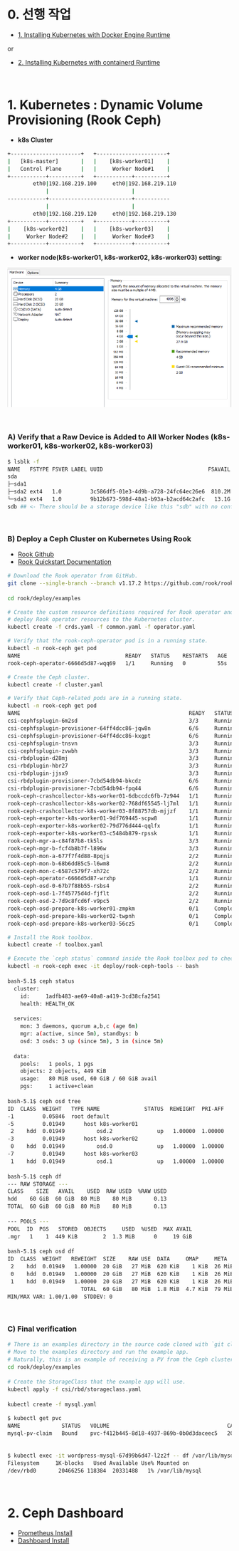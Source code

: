 # 0. 선행 작업

- [1. Installing Kubernetes with Docker Engine Runtime](https://github.com/revenge1005/k8s-cluster-setup/tree/main/Container%20runtime/01.%20Docker%20Engine)

or

- [2. Installing Kubernetes with containerd Runtime](https://github.com/revenge1005/k8s-cluster-setup/tree/main/Container%20runtime/02.%20containerd)

<br>

# 1. Kubernetes : Dynamic Volume Provisioning (Rook Ceph)

- **k8s Cluster**

```bash
+----------------------+   +----------------------+
|   [k8s-master]       |   |    [k8s-worker01]    |
|   Control Plane      |   |     Worker Node#1    |
+-----------+----------+   +-----------+----------+
        eth0|192.168.219.100     eth0|192.168.219.110
            |                          |
------------+--------------------------+-----------
            |                          |
        eth0|192.168.219.120     eth0|192.168.219.130
+-----------+----------+   +-----------+----------+
|    [k8s-worker02]    |   |    [k8s-worker03]    |
|     Worker Node#2    |   |     Worker Node#3    |
+-----------+----------+   +-----------+----------+
```

- **worker node(k8s-worker01, k8s-worker02, k8s-worker03) setting:**

![ceph_cpu_memory](https://github.com/revenge1005/k8s-cluster-setup/blob/main/05.%20Dynamic%20Volume%20Provisioning/05-04.%20rook_ceph/rook_ceph_cpu_memoy.PNG)

<BR>

### A) Verify that a Raw Device is Added to All Worker Nodes (k8s-worker01, k8s-worker02, k8s-worker03)

```bash
$ lsblk -f
NAME   FSTYPE FSVER LABEL UUID                                 FSAVAIL FSUSE% MOUNTPOINTS
sda
├─sda1
├─sda2 ext4   1.0         3c586df5-01e3-4d9b-a728-24fc64ec26e6  810.2M    10% /boot
└─sda3 ext4   1.0         9b12b673-598d-48a1-b93a-b2acd64c2afc   13.1G    24% /
sdb ## <- There should be a storage device like this "sdb" with no configurations set.
```

<BR>

### B) Deploy a Ceph Cluster on Kubernetes Using Rook

- [Rook Github](https://github.com/rook/rook?tab=readme-ov-file)
- [Rook Quickstart Documentation](https://rook.github.io/docs/rook/latest-release/Getting-Started/quickstart/)

```bash
# Download the Rook operator from GitHub.
git clone --single-branch --branch v1.17.2 https://github.com/rook/rook.git
 
cd rook/deploy/examples 
```

```bash
# Create the custom resource definitions required for Rook operator and 
# deploy Rook operator resources to the Kubernetes cluster.
kubectl create -f crds.yaml -f common.yaml -f operator.yaml
```

```bash
# Verify that the rook-ceph-operator pod is in a running state.
kubectl -n rook-ceph get pod
NAME                                 READY   STATUS    RESTARTS   AGE
rook-ceph-operator-6666d5d87-wqq69   1/1     Running   0          55s
```

```bash
# Create the Ceph cluster.
kubectl create -f cluster.yaml
```

```bash
# Verify that Ceph-related pods are in a running state.
kubectl -n rook-ceph get pod
NAME                                                     READY   STATUS      RESTARTS        AGE
csi-cephfsplugin-6m2sd                                   3/3     Running     1 (11m ago)     12m
csi-cephfsplugin-provisioner-64ff4dcc86-jqw8n            6/6     Running     1 (11m ago)     12m
csi-cephfsplugin-provisioner-64ff4dcc86-kxgpt            6/6     Running     1 (11m ago)     12m
csi-cephfsplugin-tnsvn                                   3/3     Running     1 (11m ago)     12m
csi-cephfsplugin-zvwbh                                   3/3     Running     1 (10m ago)     12m
csi-rbdplugin-d28mj                                      3/3     Running     1 (11m ago)     12m
csi-rbdplugin-hbr27                                      3/3     Running     1 (11m ago)     12m
csi-rbdplugin-jjsx9                                      3/3     Running     1 (11m ago)     12m
csi-rbdplugin-provisioner-7cbd54db94-bkcdz               6/6     Running     2 (9m13s ago)   12m
csi-rbdplugin-provisioner-7cbd54db94-fpq44               6/6     Running     1 (11m ago)     12m
rook-ceph-crashcollector-k8s-worker01-6dbccdc6fb-7z944   1/1     Running     0               5m25s
rook-ceph-crashcollector-k8s-worker02-768df65545-lj7ml   1/1     Running     0               4m48s
rook-ceph-crashcollector-k8s-worker03-8f88757db-mjjzf    1/1     Running     0               4m43s
rook-ceph-exporter-k8s-worker01-9df769445-scpw8          1/1     Running     0               5m25s
rook-ceph-exporter-k8s-worker02-79d776d444-qqlfx         1/1     Running     0               4m45s
rook-ceph-exporter-k8s-worker03-c5484b879-rpssk          1/1     Running     0               4m39s
rook-ceph-mgr-a-c84f87b8-tk5ls                           3/3     Running     0               5m27s
rook-ceph-mgr-b-fcf4b8b7f-l896w                          3/3     Running     0               5m27s
rook-ceph-mon-a-677f7f4d88-8pqjs                         2/2     Running     0               7m26s
rook-ceph-mon-b-68b6dd85c5-l6wm8                         2/2     Running     0               6m54s
rook-ceph-mon-c-6587c579f7-xh72c                         2/2     Running     0               5m39s
rook-ceph-operator-6666d5d87-wrxhp                       1/1     Running     0               12m
rook-ceph-osd-0-67b7f88b55-rsbs4                         2/2     Running     0               4m48s
rook-ceph-osd-1-7f45775d4d-fjflt                         2/2     Running     0               4m43s
rook-ceph-osd-2-7d9c8fcd6f-v9pc5                         2/2     Running     0               4m44s
rook-ceph-osd-prepare-k8s-worker01-zmpkm                 0/1     Completed   0               5m5s
rook-ceph-osd-prepare-k8s-worker02-twpnh                 0/1     Completed   0               5m4s
rook-ceph-osd-prepare-k8s-worker03-56cz5                 0/1     Completed   0               5m5s
```

```bash
# Install the Rook toolbox.
kubectl create -f toolbox.yaml
```

```bash
# Execute the `ceph status` command inside the Rook toolbox pod to check the Ceph cluster status.
kubectl -n rook-ceph exec -it deploy/rook-ceph-tools -- bash

bash-5.1$ ceph status
  cluster:
    id:     1adfb483-ae69-40a8-a419-3cd38cfa2541
    health: HEALTH_OK

  services:
    mon: 3 daemons, quorum a,b,c (age 6m)
    mgr: a(active, since 5m), standbys: b
    osd: 3 osds: 3 up (since 5m), 3 in (since 5m)

  data:
    pools:   1 pools, 1 pgs
    objects: 2 objects, 449 KiB
    usage:   80 MiB used, 60 GiB / 60 GiB avail
    pgs:     1 active+clean

bash-5.1$ ceph osd tree
ID  CLASS  WEIGHT   TYPE NAME              STATUS  REWEIGHT  PRI-AFF
-1         0.05846  root default
-5         0.01949      host k8s-worker01
 2    hdd  0.01949          osd.2              up   1.00000  1.00000
-3         0.01949      host k8s-worker02
 0    hdd  0.01949          osd.0              up   1.00000  1.00000
-7         0.01949      host k8s-worker03
 1    hdd  0.01949          osd.1              up   1.00000  1.00000

bash-5.1$ ceph df
--- RAW STORAGE ---
CLASS    SIZE   AVAIL    USED  RAW USED  %RAW USED
hdd    60 GiB  60 GiB  80 MiB    80 MiB       0.13
TOTAL  60 GiB  60 GiB  80 MiB    80 MiB       0.13

--- POOLS ---
POOL  ID  PGS   STORED  OBJECTS     USED  %USED  MAX AVAIL
.mgr   1    1  449 KiB        2  1.3 MiB      0     19 GiB

bash-5.1$ ceph osd df
ID  CLASS  WEIGHT   REWEIGHT  SIZE    RAW USE  DATA     OMAP     META    AVAIL   %USE  VAR   PGS  STATUS
 2    hdd  0.01949   1.00000  20 GiB   27 MiB  620 KiB    1 KiB  26 MiB  20 GiB  0.13  1.00    1      up
 0    hdd  0.01949   1.00000  20 GiB   27 MiB  620 KiB    1 KiB  26 MiB  20 GiB  0.13  1.00    1      up
 1    hdd  0.01949   1.00000  20 GiB   27 MiB  620 KiB    1 KiB  26 MiB  20 GiB  0.13  1.00    1      up
                       TOTAL  60 GiB   80 MiB  1.8 MiB  4.7 KiB  79 MiB  60 GiB  0.13
MIN/MAX VAR: 1.00/1.00  STDDEV: 0
```

<BR>

### C) Final verification

```bash
# There is an examples directory in the source code cloned with `git clone`.
# Move to the examples directory and run the example app.
# Naturally, this is an example of receiving a PV from the Ceph cluster above.
cd rook/deploy/examples 

# Create the StorageClass that the example app will use.
kubectl apply -f csi/rbd/storageclass.yaml

kubectl create -f mysql.yaml
```

```bash
$ kubectl get pvc
NAME             STATUS   VOLUME                                     CAPACITY   ACCESS MODES   STORAGECLASS      VOLUMEATTRIBUTESCLASS   AGE
mysql-pv-claim   Bound    pvc-f412b445-8d18-4937-869b-0b0d3daceec5   20Gi       RWO            rook-ceph-block   <unset>                 7s


$ kubectl exec -it wordpress-mysql-67d99b6d47-l2z2f -- df /var/lib/mysql
Filesystem     1K-blocks   Used Available Use% Mounted on
/dev/rbd0       20466256 118384  20331488   1% /var/lib/mysql
```

<br>

# 2. Ceph Dashboard

- [Prometheus Install](https://rook.io/docs/rook/latest-release/Storage-Configuration/Monitoring/ceph-monitoring/)
- [Dashboard Install](https://rook.io/docs/rook/latest-release/Storage-Configuration/Monitoring/ceph-dashboard/)

